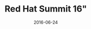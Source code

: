 ---
title: Red Hat Summit 16"
date: 2016-06-24
description:
tags:
- rhsummit
series:
-
categories:
- conference
---